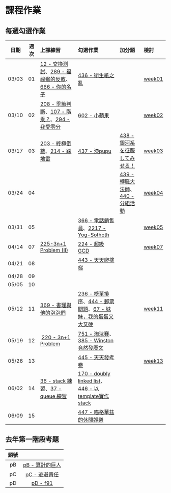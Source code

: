 # 課程作業

## 每週勾選作業

|  日期   |  週次  | 上課練習                                     | 勾選作業               | 加分題                                  | 檢討               |
| :---: | :--: | :--------------------------------------- | :----------------- | :----------------------------------- | :--------------- |
| 03/03 |  01  | [12 - 交換測試][12]、[289 - 福祿猴的反敗][289]、[666 - 你的名子][666] | [436 - 衛生紙之亂][436] |                                      | [week01][week01] |
| 03/10 |  02  | [208 - 季節判斷][208]、[107 - 階乘？][107]、[294 - 我愛零分][294] | [602 - 小蘋果][602]   |                                      | [week02][week02] |
| 03/17 |  03  | [203 - 終極倒數][203]、[214 - 踩地雷][214]       | [437 - 漆pupu][437] | [438 - 銀河系を征服してみせる！][438]            | [week03][week03] |
| 03/24 |  04  |                                          |                    | [439 - 轉職大法師][439]、[440 - 分組活動][440] |[week04][week04]  |
| 03/31 |  05  |                                          | [366 - 電話銷售員][366]、[2217 - Yog-Sothoth][2217] |                                      | [week05][week05] |
| 04/14 |  07  | [225-3n+1 Problem (II)][225] | [224 - 超級GCD][224] |                                                                     | [week07][week07] |
| 04/21 |  08  |                                                         | [443 - 天天爬樓梯][443] |                                         |                    |
| 04/28 | 09 | |  | | |
| 05/05 | 10 | |  | | |
| 05/12 |  11  | [369 - 書瑾與他的泡泡們][369]| [236 - 榜單排序][236]、[444 - 郵票問題][444]、[67 - 妹妹，我的蛋蛋又大又硬][67] |                                  | [week11][week11] |
| 05/19 |  12  |  [220 - 3n+1 Problem][220]      | [751 - 淘汰賽](https://neoj.sprout.tw/problem/751/)、[385 - Winston竟然發廢文][385]| | |
| 05/26 |  13  |                                 | [445 - 天天發考卷][445] | | [week13][week13] |
| 06/02 | 14 | [36 - stack 練習][36]、[37 - queue 練習][37] | [170 - doubly linked list][170]、[446 - 以template實作stack][446]| | |
| 06/09 | 15 |                                   | [447 - 喵格華茲的休閒娛樂][447] | | | |
## 去年第一階段考題
| 題號 |  |
| :--: | :--: |
| pB | [pB - 算計的巨人][7124] |
| pC | [pC - 逃避責任][7125] |
| pD | [pD - f91][7126] |

[12]: https://neoj.sprout.tw/problem/12/
[36]: https://neoj.sprout.tw/problem/36/
[37]: https://neoj.sprout.tw/problem/37/
[67]: https://neoj.sprout.tw/problem/67/
[107]: https://neoj.sprout.tw/problem/107/
[170]: https://neoj.sprout.tw/problem/170/
[203]: https://neoj.sprout.tw/problem/203/
[208]: https://neoj.sprout.tw/problem/208/
[214]: https://neoj.sprout.tw/problem/214/
[220]: https://neoj.sprout.tw/problem/220/
[224]: https://neoj.sprout.tw/problem/224/
[225]: https://neoj.sprout.tw/problem/225/
[236]: https://neoj.sprout.tw/problem/236/
[289]: https://neoj.sprout.tw/problem/289/
[294]: https://neoj.sprout.tw/problem/294/
[366]: https://neoj.sprout.tw/problem/366/
[369]: https://neoj.sprout.tw/problem/369/
[385]: https://neoj.sprout.tw/problem/385/
[436]: https://neoj.sprout.tw/problem/436/
[437]: https://neoj.sprout.tw/problem/437/
[438]: https://neoj.sprout.tw/problem/438/
[439]: https://neoj.sprout.tw/problem/439/
[440]: https://neoj.sprout.tw/problem/440/
[443]: https://neoj.sprout.tw/problem/443/
[444]: https://neoj.sprout.tw/problem/444/
[445]: https://neoj.sprout.tw/problem/445/
[446]: https://neoj.sprout.tw/problem/446/
[447]: https://neoj.sprout.tw/problem/447/
[602]: https://neoj.sprout.tw/problem/602/
[666]: https://neoj.sprout.tw/problem/666/
[2217]: https://neoj.sprout.tw/problem/2217/

[7124]: https://neoj.sprout.tw/problem/7124/
[7125]: https://neoj.sprout.tw/problem/7125/
[7126]: https://neoj.sprout.tw/problem/7126/

[week01]: https://www.csie.ntu.edu.tw/~b04902031/436.html#1
[week02]: https://drive.google.com/open?id=12zW8sLnYmm9gplnc7kx2MK1WZGOm6m3-
[week03]: http://slides.com/wjpei/sprout2018_if_else-6/fullscreen
[week04]: https://drive.google.com/file/d/1CduK4ZFSDRg_yel8UlK8NrpqlpKaEcd3/view?usp=sharing
[week05]: https://drive.google.com/open?id=1nrolLwCEZ6eYGHbyDeQeqB6Ei-pc0aEQ
[week07]: https://drive.google.com/open?id=1MF7VRmHnVTMxL9ubdXJKWWrcp6BPLNxm
[week11]: https://drive.google.com/open?id=14n8Io5zODNwtzoTPGUSjTHStlEbLgtV9
[week13]: https://drive.google.com/open?id=1SREHrcSmGcdg9BuKvwWUUDbXdFYRkuvu

